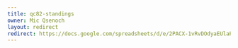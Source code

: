 ```yaml
---
title: qc82-standings
owner: Mic Qsenoch
layout: redirect
redirect: https://docs.google.com/spreadsheets/d/e/2PACX-1vRvDOdyaEUlaPgOXpqF-J_zU5j0wnlVbDZM5NEOSM0ErF2NB1XR8IuwVEs5xZhmNqJpYDAErCb03nS1/pubhtml
---
```

